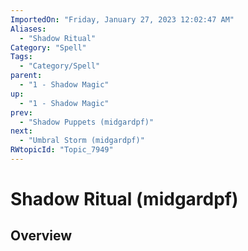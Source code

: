 ```yaml
---
ImportedOn: "Friday, January 27, 2023 12:02:47 AM"
Aliases:
  - "Shadow Ritual"
Category: "Spell"
Tags:
  - "Category/Spell"
parent:
  - "1 - Shadow Magic"
up:
  - "1 - Shadow Magic"
prev:
  - "Shadow Puppets (midgardpf)"
next:
  - "Umbral Storm (midgardpf)"
RWtopicId: "Topic_7949"
---
```

# Shadow Ritual (midgardpf)
## Overview
